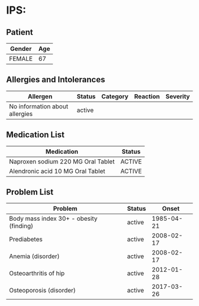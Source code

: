 # IPS:

## Patient

|Gender|Age|
|---|---|
|FEMALE|67|

## Allergies and Intolerances

|Allergen|Status|Category|Reaction|Severity|
|---|---|---|---|---|
|No information about allergies|active||||

## Medication List

|Medication|Status|
|---|---|
|Naproxen sodium 220 MG Oral Tablet|ACTIVE|
|Alendronic acid 10 MG Oral Tablet|ACTIVE|

## Problem List

|Problem|Status|Onset|
|---|---|---|
|Body mass index 30+ - obesity (finding)|active|1985-04-21|
|Prediabetes|active|2008-02-17|
|Anemia (disorder)|active|2008-02-17|
|Osteoarthritis of hip|active|2012-01-28|
|Osteoporosis (disorder)|active|2017-03-26|
